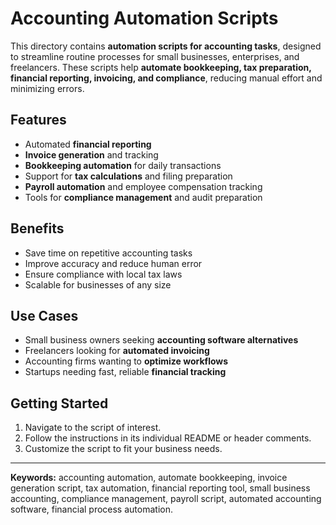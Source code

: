 # Accounting Automation Scripts

This directory contains **automation scripts for accounting tasks**, designed to streamline routine processes for small
businesses, enterprises, and freelancers. These scripts help **automate bookkeeping, tax preparation, financial
reporting, invoicing, and compliance**, reducing manual effort and minimizing errors.

## Features

- Automated **financial reporting**
- **Invoice generation** and tracking
- **Bookkeeping automation** for daily transactions
- Support for **tax calculations** and filing preparation
- **Payroll automation** and employee compensation tracking
- Tools for **compliance management** and audit preparation

## Benefits

- Save time on repetitive accounting tasks
- Improve accuracy and reduce human error
- Ensure compliance with local tax laws
- Scalable for businesses of any size

## Use Cases

- Small business owners seeking **accounting software alternatives**
- Freelancers looking for **automated invoicing**
- Accounting firms wanting to **optimize workflows**
- Startups needing fast, reliable **financial tracking**

## Getting Started

1. Navigate to the script of interest.
2. Follow the instructions in its individual README or header comments.
3. Customize the script to fit your business needs.

---

**Keywords:** accounting automation, automate bookkeeping, invoice generation script, tax automation, financial
reporting tool, small business accounting, compliance management, payroll script, automated accounting software,
financial process automation.
